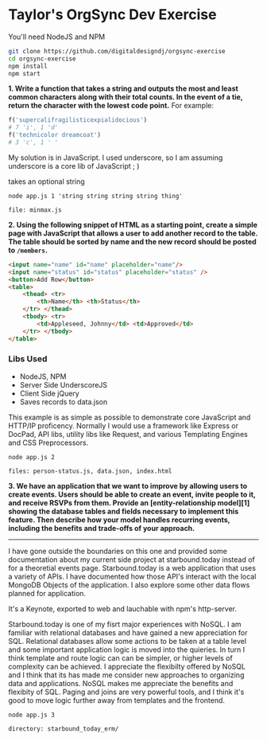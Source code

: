 # Taylor's OrgSync Dev Exercise

You'll need NodeJS and NPM

```bash
git clone https://github.com/digitaldesigndj/orgsync-exercise
cd orgsync-exercise
npm install
npm start
```

**1. Write a function that takes a string and outputs the most and least common characters along with their total counts. In the event of a tie, return the character with the lowest code point.** For example:

```ruby
f('supercalifragilisticexpialidocious')
# 7 'i', 1 'd'
f('technicolor dreamcoat')
# 3 'c', 1 ' '
```
My solution is in JavaScript. I used underscore, so I am assuming underscore is a core lib of JavaScript ; )

takes an optional string

    node app.js 1 'string string string string thing'

    file: minmax.js

**2. Using the following snippet of HTML as a starting point, create a simple page with JavaScript that allows a user to add another record to the table. The table should be sorted by name and the new record should be posted to `/members`.**

```html
<input name="name" id="name" placeholder="name"/>
<input name="status" id="status" placeholder="status" />
<button>Add Row</button>
<table>
    <thead> <tr>
        <th>Name</th> <th>Status</th>
    </tr> </thead>
    <tbody> <tr>
        <td>Appleseed, Johnny</td> <td>Approved</td>
    </tr> </tbody>
</table>
```

### Libs Used

- NodeJS, NPM 
- Server Side UnderscoreJS
- Client Side jQuery
- Saves records to data.json

This example is as simple as possible to demonstrate core JavaScript and HTTP/IP proficency. Normally I would use a framework like Express or DocPad, API libs, utility libs like Request, and various Templating Engines and CSS Preprocessors.

    node app.js 2

    files: person-status.js, data.json, index.html

**3. We have an application that we want to improve by allowing users to create events. Users should be able to create an event, invite people to it, and receive RSVPs from them. Provide an [entity-relationship model][1] showing the database tables and fields necessary to implement this feature. Then describe how your model handles recurring events, including the benefits and trade-offs of your approach.**

---

I have gone outside the boundaries on this one and provided some documentation about my current side project at starbound.today instead of for a theoretial events page. Starbound.today is a web application that uses a variety of APIs. I have documented how those API's interact with the local MongoDB Objects of the application. I also explore some other data flows planned for application. 

It's a Keynote, exported to web and lauchable with npm's http-server.

Starbound.today is one of my fisrt major experiences with NoSQL. I am familiar with relational databases and have gained a new appreciation for SQL. Relational databases allow some actions to be taken at a table level and some important application logic is moved into the quieries. In turn I think template and route logic can can be simpler, or higher levels of complexity can be achieved. I appreciate the flexibilty offered by NoSQL and I think that its has made me consider new approaches to organizing data and applications. NoSQL makes me appreciate the benefits and flexibity of SQL. Paging and joins are very powerful tools, and I think it's good to move logic further away from templates and the frontend.

    node app.js 3

    directory: starbound_today_erm/


